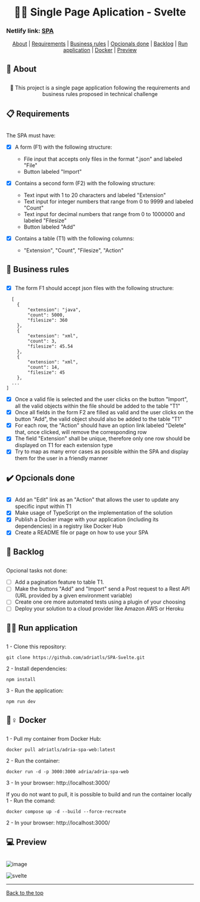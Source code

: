 <h1 align="center" id="top" border="none"> 👩‍💻 Single Page Aplication - Svelte</h1>

### Netlify link: <a href="https://stunning-genie-4720d6.netlify.app/" target="_blank" title="acess project">SPA</a>

<div align="center">
<a href="#sobre">About</a> | <a href="#requisitos">Requirements</a> | <a href="#regras">Business rules</a> | <a href="#opcionais">Opcionals done</a> | <a href='#backlog'>Backlog</a> | <a href='#run'>Run application</a> | <a href='#docker'>Docker</a> | <a href='#preview'>Preview</a> 
</div>

## <h2 id="sobre">📓 About<h2>

<p align="center">🚀 This project is a single page application following the requirements and business rules proposed in technical challenge</p>

## <h2 id="requisitos">📋 Requirements<h2>

The SPA must have:

- [x] A form (F1) with the following structure:
    * File input that accepts only files in the format ".json" and labeled "File"
    * Button labeled "Import"

- [x] Contains a second form (F2) with the following structure:
    * Text input with 1 to 20 characters and labeled "Extension"
    * Text input for integer numbers that range from 0 to 9999 and labeled "Count"
    * Text input for decimal numbers that range from 0 to 1000000 and labeled "Filesize"
    * Button labeled "Add"
 
- [x] Contains a table (T1) with the following columns:
    * "Extension", "Count", "Filesize", "Action"
 
## <h2 id="regras">💼 Business rules<h2>
 
- [x] The form F1 should accept json files with the following structure:
```
  [
	{
		"extension": "java",
		"count": 5000,
		"filesize": 360
	},
	{
		"extension": "xml",
		"count": 3,
		"filesize": 45.54
	},
	{
		"extension": "xml",
		"count": 14,
		"filesize": 45
	},
  ...
]
```

- [x] Once a valid file is selected and the user clicks on the button "Import", all the valid objects within the file should be added to the table "T1"
- [x] Once all fields in the form F2 are filled as valid and the user clicks on the button "Add", the valid object should also be added to the table "T1"
- [x] For each row, the "Action" should have an option link labeled "Delete" that, once clicked, will remove the corresponding row
- [x] The field "Extension" shall be unique, therefore only one row should be displayed on T1 for each extension type
- [x] Try to map as many error cases as possible within the SPA and display them for the user in a friendly manner
 
## <h2 id="opcionais">✔️ Opcionals done<h2>
  
- [x] Add an "Edit" link as an "Action" that allows the user to update any specific input within T1
- [x] Make usage of TypeScript on the implementation of the solution
- [x] Publish a Docker image with your application (including its dependencies) in a registry like Docker Hub
- [x] Create a README file or page on how to use your SPA

## <h2 id="backlog">🚧 Backlog<h2>

Opcional tasks not done:

- [ ] Add a pagination feature to table T1.
- [ ] Make the buttons "Add" and "Import" send a Post request to a Rest API (URL provided by a given environment variable)
- [ ] Create one ore more automated tests using a plugin of your choosing
- [ ] Deploy your solution to a cloud provider like Amazon AWS or Heroku

## <h2 id="run">🏃‍♀️ Run application<h2>

1 - Clone this repository:
```
git clone https://github.com/adriatls/SPA-Svelte.git
```
2 - Install dependencies:
```
npm install
```
3 - Run the application:
```
npm run dev
```

## <h2 id="docker">🐋♀️ Docker<h2>

1 - Pull my container from Docker Hub:
```
docker pull adriatls/adria-spa-web:latest
```

2 - Run the container:
```
docker run -d -p 3000:3000 adria/adria-spa-web
```
3 - In your browser: http://localhost:3000/

If you do not want to pull, it is possible to build and run the container locally
1 - Run the comand:
```
docker compose up -d --build --force-recreate
```

2 - In your browser: http://localhost:3000/

## <h2 id="preview">💻 Preview<h2>

![image](https://user-images.githubusercontent.com/71045022/232082554-d0ba319d-e55c-4d8a-bd12-811ad6b39aad.png)

![svelte](https://user-images.githubusercontent.com/71045022/232083393-2d80ac42-9574-488a-bf1b-3779b33d4d7e.gif)

___________________________________
<a href='#top'>Back to the top</a>
